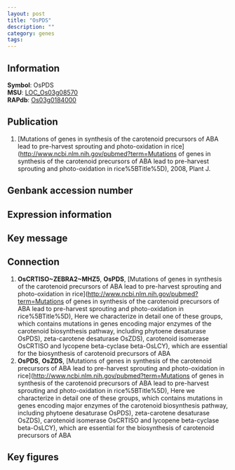 ```yaml
---
layout: post
title: "OsPDS"
description: ""
category: genes
tags: 
---
```


## Information
__Symbol__: OsPDS  
__MSU__: [LOC_Os03g08570](http://rice.plantbiology.msu.edu/cgi-bin/ORF_infopage.cgi?orf=LOC_Os03g08570)  
__RAPdb__: [Os03g0184000](http://rapdb.dna.affrc.go.jp/viewer/gbrowse_details/irgsp1?name=Os03g0184000)  

## Publication
1. [Mutations of genes in synthesis of the carotenoid precursors of ABA lead to pre-harvest sprouting and photo-oxidation in rice](http://www.ncbi.nlm.nih.gov/pubmed?term=Mutations of genes in synthesis of the carotenoid precursors of ABA lead to pre-harvest sprouting and photo-oxidation in rice%5BTitle%5D), 2008, Plant J.

## Genbank accession number

## Expression information

## Key message

## Connection
1. __OsCRTISO~ZEBRA2~MHZ5__, __OsPDS__, [Mutations of genes in synthesis of the carotenoid precursors of ABA lead to pre-harvest sprouting and photo-oxidation in rice](http://www.ncbi.nlm.nih.gov/pubmed?term=Mutations of genes in synthesis of the carotenoid precursors of ABA lead to pre-harvest sprouting and photo-oxidation in rice%5BTitle%5D),  Here we characterize in detail one of these groups, which contains mutations in genes encoding major enzymes of the carotenoid biosynthesis pathway, including phytoene desaturase OsPDS), zeta-carotene desaturase OsZDS), carotenoid isomerase OsCRTISO and lycopene beta-cyclase beta-OsLCY), which are essential for the biosynthesis of carotenoid precursors of ABA
2. __OsPDS__, __OsZDS__, [Mutations of genes in synthesis of the carotenoid precursors of ABA lead to pre-harvest sprouting and photo-oxidation in rice](http://www.ncbi.nlm.nih.gov/pubmed?term=Mutations of genes in synthesis of the carotenoid precursors of ABA lead to pre-harvest sprouting and photo-oxidation in rice%5BTitle%5D),  Here we characterize in detail one of these groups, which contains mutations in genes encoding major enzymes of the carotenoid biosynthesis pathway, including phytoene desaturase OsPDS), zeta-carotene desaturase OsZDS), carotenoid isomerase OsCRTISO and lycopene beta-cyclase beta-OsLCY), which are essential for the biosynthesis of carotenoid precursors of ABA

## Key figures


